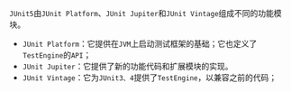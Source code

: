 `JUnit5`由`JUnit Platform`、`JUnit Jupiter`和`JUnit Vintage`组成不同的功能模块。

- `JUnit Platform`：它提供在`JVM`上启动测试框架的基础；它也定义了`TestEngine`的`API`；
- `JUnit Jupiter`：它提供了新的功能代码和扩展模块的实现。
- `JUnit Vintage`：它为`JUnit3、4`提供了`TestEngine`，以兼容之前的代码；